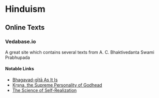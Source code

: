 # Hinduism

## Online Texts

### Vedabase.io

A great site which contains several texts from A. C. Bhaktivedanta Swami Prabhupada

#### Notable Links

* [Bhagavad-gītā As It Is](https://vedabase.io/en/library/bg/)
* [Kṛṣṇa, the Supreme Personality of Godhead](https://vedabase.io/en/library/kb/)
* [The Science of Self-Realization](https://vedabase.io/en/library/ssr/)





